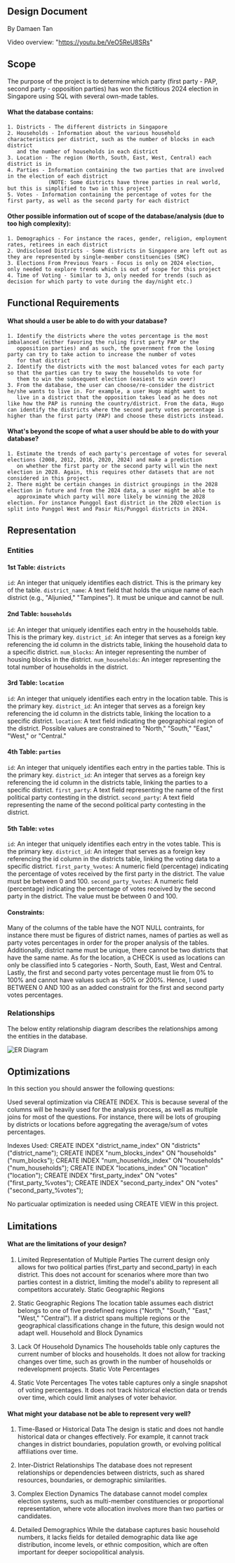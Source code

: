## Design Document

By Damaen Tan

Video overview: "https://youtu.be/VeO5ReU8SRs"

## Scope

The purpose of the project is to determine which party (first party - PAP, second party - opposition parties) has won
the fictitious 2024 election in Singapore using SQL with several own-made tables.

#### What the database contains:
    1. Districts - The different districts in Singapore
    2. Households - Information about the various household characteristics per district, such as the number of blocks in each district
       and the number of households in each district
    3. Location - The region (North, South, East, West, Central) each district is in
    4. Parties - Information containing the two parties that are involved in the election of each district
                 (NOTE: Some districts have three parties in real world, but this is simplified to two in this project)
    5. Votes - Information containing the percentage of votes for the first party, as well as the second party for each district

#### Other possible information out of scope of the database/analysis (due to too high complexity):
    1. Demographics - For instance the races, gender, religion, employment rates, retirees in each district
    2. Undisclosed Districts - Some districts in Singapore are left out as they are represented by single-member constituencies (SMC)
    3. Elections From Previous Years - Focus is only on 2024 election, only needed to explore trends which is out of scope for this project
    4. Time of Voting - Similar to 3, only needed for trends (such as decision for which party to vote during the day/night etc.)

## Functional Requirements

#### What should a user be able to do with your database?

    1. Identify the districts where the votes percentage is the most imbalanced (either favoring the ruling first party PAP or the
       opposition parties) and as such, the government from the losing party can try to take action to increase the number of votes
       for that district
    2. Identify the districts with the most balanced votes for each party so that the parties can try to sway the households to vote for
       them to win the subsequent election (easiest to win over)
    3. From the database, the user can choose/re-consider the district he/she wants to live in. For example, a user Hugo might want to
       live in a district that the opposition takes lead as he does not like how the PAP is running the country/district. From the data, Hugo can identify the districts where the second party votes percentage is higher than the first party (PAP) and choose these districts instead.

#### What's beyond the scope of what a user should be able to do with your database?

    1. Estimate the trends of each party's percentage of votes for several elections (2008, 2012, 2016, 2020, 2024) and make a prediction
       on whether the first party or the second party will win the next election in 2028. Again, this requires other datasets that are not considered in this project.
    2. There might be certain changes in district groupings in the 2028 election in future and from the 2024 data, a user might be able to
       approximate which party will more likely be winning the 2028 election. For instance Punggol East district in the 2020 election is split into Punggol West and Pasir Ris/Punggol districts in 2024.

## Representation

### Entities

#### 1st Table: `districts`

`id`: An integer that uniquely identifies each district. This is the primary key of the table.
`district_name`: A text field that holds the unique name of each district (e.g., "Aljunied," "Tampines"). It must be unique and cannot be null.

#### 2nd Table: `households`

`id`: An integer that uniquely identifies each entry in the households table. This is the primary key.
`district_id`: An integer that serves as a foreign key referencing the id column in the districts table, linking the household data to a specific district.
`num_blocks`: An integer representing the number of housing blocks in the district.
`num_households`: An integer representing the total number of households in the district.

#### 3rd Table: `location`

`id`: An integer that uniquely identifies each entry in the location table. This is the primary key.
`district_id`: An integer that serves as a foreign key referencing the id column in the districts table, linking the location to a specific district.
`location`: A text field indicating the geographical region of the district. Possible values are constrained to "North," "South," "East," "West," or "Central."

#### 4th Table: `parties`

`id`: An integer that uniquely identifies each entry in the parties table. This is the primary key.
`district_id`: An integer that serves as a foreign key referencing the id column in the districts table, linking the parties to a specific district.
`first_party`: A text field representing the name of the first political party contesting in the district.
`second_party`: A text field representing the name of the second political party contesting in the district.

#### 5th Table: `votes`

`id`: An integer that uniquely identifies each entry in the votes table. This is the primary key.
`district_id`: An integer that serves as a foreign key referencing the id column in the districts table, linking the voting data to a specific district.
`first_party_%votes`: A numeric field (percentage) indicating the percentage of votes received by the first party in the district. The value must be between 0 and 100.
`second_party_%votes`: A numeric field (percentage) indicating the percentage of votes received by the second party in the district. The value must be between 0 and 100.

#### Constraints:
Many of the columns of the table have the NOT NULL contraints, for instance there must be figures of district names, names of parties as well as party votes percentages in order for the proper analysis of the tables. Additionally, district name must be unique, there cannot be two districts that have the same name. As for the location, a CHECK is used as locations can only be classified into 5 categories - North, South, East, West and Central. Lastly, the first and second party votes percentage must lie from 0% to 100% and cannot have values such as -50% or 200%. Hence, I used BETWEEN 0 AND 100 as an added constraint for the first and second party votes percentages.

### Relationships

The below entity relationship diagram describes the relationships among the entities in the database.

![ER Diagram](erdcs50sql.jpg)

## Optimizations

In this section you should answer the following questions:

Used several optimization via CREATE INDEX. This is because several of the columns will be heavily used for the analysis process, as well as multiple joins for most of the questions. For instance, there will be lots of grouping by districts or locations before aggregating the average/sum of votes percentages.

Indexes Used:
CREATE INDEX "district_name_index" ON "districts"("district_name");
CREATE INDEX "num_blocks_index" ON "households"("num_blocks");
CREATE INDEX "num_househlds_index" ON "households"("num_households");
CREATE INDEX "locations_index" ON "location"("location");
CREATE INDEX "first_party_index" ON "votes"("first_party_%votes");
CREATE INDEX "second_party_index" ON "votes"("second_party_%votes");

No particualar optimization is needed using CREATE VIEW in this project.

## Limitations

#### What are the limitations of your design?

1. Limited Representation of Multiple Parties
The current design only allows for two political parties (first_party and second_party) in each district. This does not account for scenarios where more than two parties contest in a district, limiting the model's ability to represent all competitors accurately.
Static Geographic Regions

2. Static Geographic Regions
The location table assumes each district belongs to one of five predefined regions ("North," "South," "East," "West," "Central"). If a district spans multiple regions or the geographical classifications change in the future, this design would not adapt well.
Household and Block Dynamics

3. Lack Of Household Dynamics
The households table only captures the current number of blocks and households. It does not allow for tracking changes over time, such as growth in the number of households or redevelopment projects.
Static Vote Percentages

4. Static Vote Percentages
The votes table captures only a single snapshot of voting percentages. It does not track historical election data or trends over time, which could limit analyses of voter behavior.

#### What might your database not be able to represent very well?

1. Time-Based or Historical Data
The design is static and does not handle historical data or changes effectively. For example, it cannot track changes in district boundaries, population growth, or evolving political affiliations over time.

2. Inter-District Relationships
The database does not represent relationships or dependencies between districts, such as shared resources, boundaries, or demographic similarities.

3. Complex Election Dynamics
The database cannot model complex election systems, such as multi-member constituencies or proportional representation, where vote allocation involves more than two parties or candidates.

4. Detailed Demographics
While the database captures basic household numbers, it lacks fields for detailed demographic data like age distribution, income levels, or ethnic composition, which are often important for deeper sociopolitical analysis.

